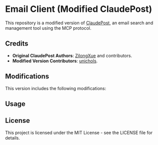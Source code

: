 # Email Client (Modified ClaudePost)

This repository is a modified version of [ClaudePost](https://github.com/ZilongXue/claude-post), an email search and management tool using the MCP protocol.

## Credits

- **Original ClaudePost Authors**: [ZilongXue](https://github.com/ZilongXue) and contributors.
- **Modified Version Contributors**: [unichols](https://github.com/unichols).

## Modifications

This version includes the following modifications:


## Usage

## License

This project is licensed under the MIT License - see the LICENSE file for details.

